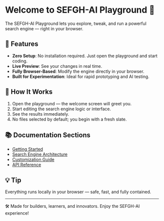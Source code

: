 # Welcome to SEFGH-AI Playground 👋

The SEFGH-AI Playground lets you explore, tweak, and run a powerful search engine — right in your browser.

## 🚀 Features

- **Zero Setup**: No installation required. Just open the playground and start coding.
- **Live Preview**: See your changes in real time.
- **Fully Browser-Based**: Modify the engine directly in your browser.
- **Built for Experimentation**: Ideal for rapid prototyping and AI testing.

## 🧩 How It Works

1. Open the playground — the welcome screen will greet you.
2. Start editing the search engine logic or interface.
3. See the results immediately.
4. No files selected by default; you begin with a fresh slate.

## 📚 Documentation Sections

- [Getting Started](getting-started.md)
- [Search Engine Architecture](architecture.md)
- [Customization Guide](customization.md)
- [API Reference](api.md)

## 💡 Tip

Everything runs locally in your browser — safe, fast, and fully contained.

---

🛠 Made for builders, learners, and innovators. Enjoy the SEFGH-AI experience!
